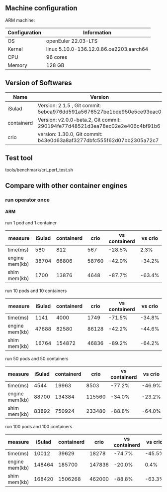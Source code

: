## Machine configuration

ARM machine:

| Configuration | Information                            |
| ------------- | -------------------------------------- |
| OS            | openEuler 22.03-LTS                    |
| Kernel        | linux 5.10.0-136.12.0.86.oe2203.aarch64 |
| CPU           | 96 cores                               |
| Memory        | 128 GB                                 |

## Version of Softwares

| Name   | Version                                                      |
| ------ | ------------------------------------------------------------ |
| iSulad | Version: 2.1.5 , Git commit:  5ebca976dd591a5676527be1bde950e5ce93eac0 |
| containerd | Version: v2.0.0-beta.2, Git commit: 290194fe77d48521d3ea78ec02e2e406c4bf91b6 |
| crio | version: 1.30.0, Git commit: b43e0d63a8af3277dbfc555f62d07bb2305a72c7 |

## Test tool

tools/benchmark/cri_perf_test.sh

## Compare with other container engines

### run operator once

#### ARM

run 1 pod and 1 container

|  measure | iSulad | containerd | crio | vs containerd | vs crio |
| ----------------- | ------ | ------ | ------ | ------ | ------ |
| time(ms)          | 580     | 812     | 567     | -28.5%  | 2.3%    |
| engine mem(kb)    | 38704   | 66806   | 58760   | -42.0%  | -34.2%  |
| shim mem(kb)      | 1700    | 13876   | 4648    | -87.7%  | -63.4%  |

run 10 pods and 10 containers

|  measure | iSulad | containerd | crio | vs containerd | vs crio |
| ----------------- | ------ | ------ | ------ | ------ | ------ |
| time(ms)          | 1141   | 4000   | 1749   | -71.5% | -34.8%  |
| engine mem(kb)    | 47688  | 82580  | 86128  | -42.2% | -44.6%  |
| shim mem(kb)      | 16764  | 154872 | 46836  | -89.2% | -64.2%  |

run 50 pods and 50 containers

|  measure | iSulad | containerd | crio | vs containerd | vs crio |
| ----------------- | ------ | ------ | ------ | ------ | ------ |
| time(ms)          | 4544   | 19963  | 8503   | -77.2% | -46.9%  |
| engine mem(kb)    | 88700  | 134384 | 115560 | -34.0% | -23.2%  |
| shim mem(kb)      | 83892  | 750924 | 233480 | -88.8% | -64.0%  |

run 100 pods and 100 containers

|  measure | iSulad | containerd | crio | vs containerd | vs crio |
| ----------------- | ------ | ------ | ------ | ------ | ------ |
| time(ms)          | 10012  | 39629  | 18278  | -74.7% | -45.5%  |
| engine mem(kb)    | 148464 | 185700 | 147836 | -20.0% | 0.4%    |
| shim mem(kb)      | 168420 | 1506268| 462000 | -88.8% | -63.3%  |
